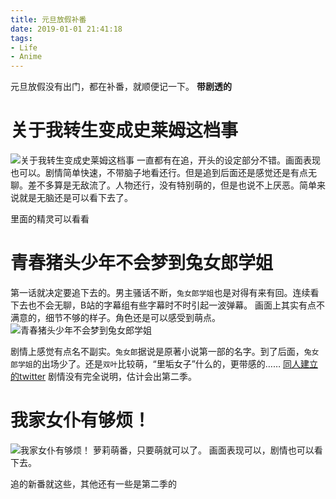 ```yaml
---
title: 元旦放假补番
date: 2019-01-01 21:41:18
tags:
- Life
- Anime
---
```

元旦放假没有出门，都在补番，就顺便记一下。
__带剧透的__
<!--more-->
# 关于我转生变成史莱姆这档事
![关于我转生变成史莱姆这档事]( http://pic1.win4000.com/pic/2/aa/1a873927bd.jpg)
一直都有在追，开头的设定部分不错。画面表现也可以。剧情简单快速，不带脑子地看还行。但是追到后面还是感觉还是有点无聊。差不多算是无敌流了。人物还行，没有特别萌的，但是也说不上厌恶。简单来说就是无脑还是可以看下去了。

里面的精灵可以看看

# 青春猪头少年不会梦到兔女郎学姐
第一话就决定要追下去的。男主骚话不断，`兔女郎学姐`也是对得有来有回。连续看下去也不会无聊，B站的字幕组有些字幕时不时引起一波弹幕。
画面上其实有点不满意的，细节不够的样子。角色还是可以感受到萌点。
![青春猪头少年不会梦到兔女郎学姐]( http://wx3.sinaimg.cn/large/0068TvVBgy1ft408l4cn0j30nl0xctdh.jpg)

剧情上感觉有点名不副实。`兔女郎`据说是原著小说第一部的名字。到了后面，`兔女郎学姐`的出场少了。还是`双叶`比较萌，“里垢女子”什么的，更带感的……
[同人建立的twitter](https://twitter.com/choko_cornet)
剧情没有完全说明，估计会出第二季。

# 我家女仆有够烦！
![我家女仆有够烦！](https://j-mag.org/wp-content/uploads/2018/10/ddd6b5010b307c81c0a17242f3dcfcc6.jpg)
萝莉萌番，只要萌就可以了。
画面表现可以，剧情也可以看下去。

追的新番就这些，其他还有一些是第二季的
